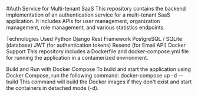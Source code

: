 #Auth Service for Multi-tenant SaaS
This repository contains the backend implementation of an authentication service for a multi-tenant SaaS application. It includes APIs for user management, organization management, role management, and various statistics endpoints.

Technologies Used
Python Django Rest Framework
PostgreSQL / SQLite (database)
JWT (for authentication tokens)
Resend (for Email API)
Docker Support
This repository includes a Dockerfile and docker-compose.yml file for running the application in a containerized environment.

Build and Run with Docker Compose
To build and start the application using Docker Compose, run the following command:
docker-compose up -d --build
This command will build the Docker images if they don't exist and start the containers in detached mode (-d).
